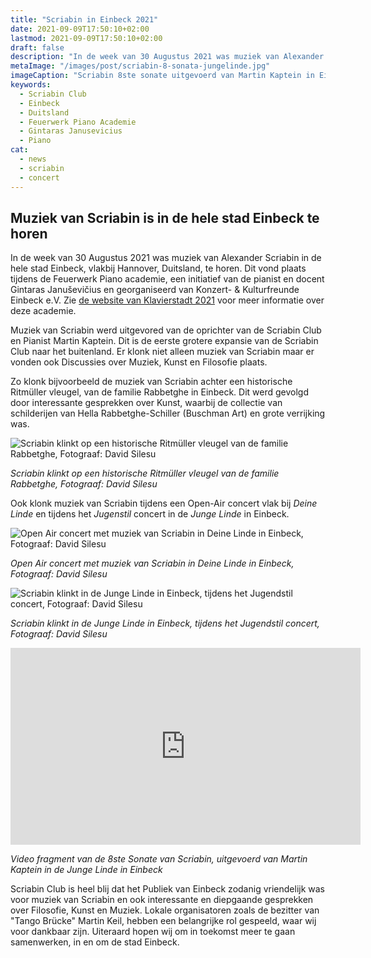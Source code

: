 ```yaml
---
title: "Scriabin in Einbeck 2021"
date: 2021-09-09T17:50:10+02:00
lastmod: 2021-09-09T17:50:10+02:00
draft: false
description: "In de week van 30 Augustus 2021 was muziek van Alexander Scriabin in de hele stad Einbeck, vlakbij Hannover, Duitsland, te horen. Muziek klonk op verschillende plekken zoals Deine Linde, Junge Linde en in de woonmaker van de familie Rabbetghe. Discussies over kunst vonden plaats."
metaImage: "/images/post/scriabin-8-sonata-jungelinde.jpg" 
imageCaption: "Scriabin 8ste sonate uitgevoerd van Martin Kaptein in Einbeck."
keywords:
  - Scriabin Club
  - Einbeck
  - Duitsland
  - Feuerwerk Piano Academie
  - Gintaras Janusevicius
  - Piano
cat:
  - news
  - scriabin
  - concert
---
```


## Muziek van Scriabin is in de hele stad Einbeck te horen

In de week van 30 Augustus 2021 was muziek van Alexander Scriabin in de hele stad Einbeck, vlakbij Hannover, Duitsland, te horen.
Dit vond plaats tijdens de Feuerwerk Piano academie, een initiatief van de pianist en docent Gintaras Januševičius en georganiseerd van Konzert- & Kulturfreunde Einbeck e.V.
Zie [de website van Klavierstadt 2021](https://klavierstadt.de/feuerwerk/die-stipendiaten/stipendiaten-2021/) voor meer informatie over deze academie.

Muziek van Scriabin werd uitgevored van de oprichter van de Scriabin Club en Pianist Martin Kaptein.
Dit is de eerste grotere expansie van de Scriabin Club naar het buitenland.
Er klonk niet alleen muziek van Scriabin maar er vonden ook Discussies over Muziek, Kunst en Filosofie plaats.

Zo klonk bijvoorbeeld de muziek van Scriabin achter een historische Ritmüller vleugel, van de familie Rabbetghe in Einbeck.
Dit werd gevolgd door interessante gesprekken over Kunst, waarbij de collectie van schilderijen van Hella Rabbetghe-Schiller (Buschman Art) en grote verrijking was.

![Scriabin klinkt op een historische Ritmüller vleugel van de familie Rabbetghe, Fotograaf: David Silesu](/images/post/scriabin-rabbetghe.jpg)

*Scriabin klinkt op een historische Ritmüller vleugel van de familie Rabbetghe, Fotograaf: David Silesu*

Ook klonk muziek van Scriabin tijdens een Open-Air concert vlak bij *Deine Linde* en tijdens het *Jugenstil* concert in de *Junge Linde* in Einbeck.

![Open Air concert met muziek van Scriabin in Deine Linde in Einbeck, Fotograaf: David Silesu](/images/post/scriabin-club-open-air.jpg)

*Open Air concert met muziek van Scriabin in Deine Linde in Einbeck, Fotograaf: David Silesu*

![Scriabin klinkt in de Junge Linde in Einbeck, tijdens het Jugendstil concert, Fotograaf: David Silesu](/images/post/scriabin-8-sonata-jungelinde.jpg)

*Scriabin klinkt in de Junge Linde in Einbeck, tijdens het Jugendstil concert, Fotograaf: David Silesu*

<iframe width="560" height="315" src="https://www.youtube.com/embed/PgmfUaVY0Lc" title="YouTube video player" frameborder="0" allow="accelerometer; autoplay; clipboard-write; encrypted-media; gyroscope; picture-in-picture" allowfullscreen></iframe>

*Video fragment van de 8ste Sonate van Scriabin, uitgevoerd van Martin Kaptein in de Junge Linde in Einbeck*

Scriabin Club is heel blij dat het Publiek van Einbeck zodanig vriendelijk was voor muziek van Scriabin en ook interessante en diepgaande gesprekken over Filosofie, Kunst en Muziek.
Lokale organisatoren zoals de bezitter van "Tango Brücke" Martin Keil, hebben een belangrijke rol gespeeld, waar wij voor dankbaar zijn.
Uiteraard hopen wij om in toekomst meer te gaan samenwerken, in en om de stad Einbeck.
